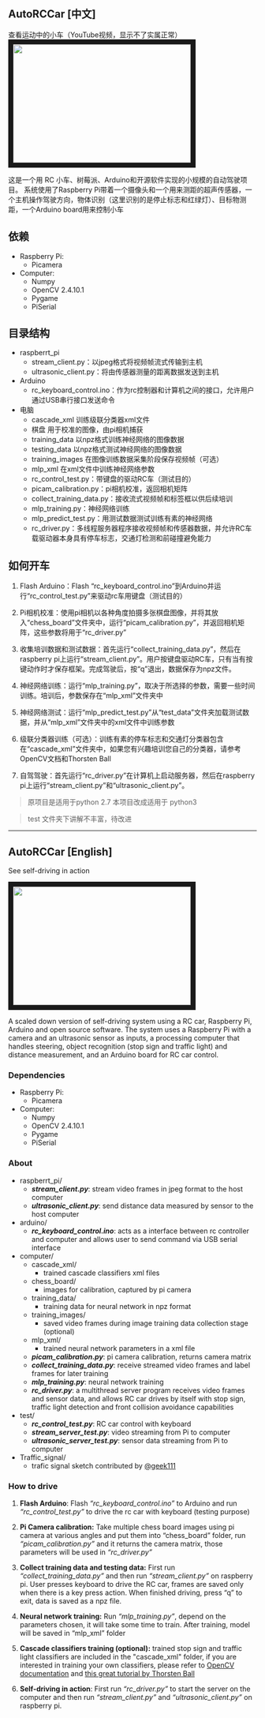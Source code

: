 ## AutoRCCar [中文]
查看运动中的小车（YouTube视频，显示不了实属正常）
<a href="http://www.youtube.com/watch?feature=player_embedded&v=BBwEF6WBUQs
" target="_blank"><img src="http://img.youtube.com/vi/BBwEF6WBUQs/0.jpg" width="360" height="240" border="10" /></a>


这是一个用 RC 小车、树莓派、Arduino和开源软件实现的小规模的自动驾驶项目。
系统使用了Raspberry Pi带着一个摄像头和一个用来测距的超声传感器，一个主机操作驾驶方向，物体识别（这里识别的是停止标志和红绿灯）、目标物测距，一个Arduino board用来控制小车

## 依赖
* Raspberry Pi: 
  - Picamera
* Computer:
  - Numpy
  - OpenCV 2.4.10.1
  - Pygame
  - PiSerial


## 目录结构
- raspberrt_pi
  - stream_client.py：以jpeg格式将视频帧流式传输到主机
  - ultrasonic_client.py：将由传感器测量的距离数据发送到主机
- Arduino
    - rc_keyboard_control.ino：作为rc控制器和计算机之间的接口，允许用户通过USB串行接口发送命令
- 电脑
  - cascade_xml
    训练级联分类器xml文件
  - 棋盘
    用于校准的图像，由pi相机捕获
  - training_data
    以npz格式训练神经网络的图像数据
  - testing_data
    以npz格式测试神经网络的图像数据
  - training_images
    在图像训练数据采集阶段保存视频帧（可选）
  - mlp_xml
    在xml文件中训练神经网络参数
  - rc_control_test.py：带键盘的驱动RC车（测试目的）
  - picam_calibration.py：pi相机校准，返回相机矩阵
  - collect_training_data.py：接收流式视频帧和标签框以供后续培训
  - mlp_training.py：神经网络训练
  - mlp_predict_test.py：用测试数据测试训练有素的神经网络
  - rc_driver.py：多线程服务器程序接收视频帧和传感器数据，并允许RC车载驱动器本身具有停车标志，交通灯检测和前碰撞避免能力

## 如何开车

1. Flash Arduino：Flash “rc_keyboard_control.ino”到Arduino并运行“rc_control_test.py”来驱动rc车用键盘（测试目的）

1. Pi相机校准：使用pi相机以各种角度拍摄多张棋盘图像，并将其放入“chess_board”文件夹中，运行“picam_calibration.py”，并返回相机矩阵，这些参数将用于“rc_driver.py”

1. 收集培训数据和测试数据：首先运行“collect_training_data.py”，然后在raspberry pi上运行“stream_client.py”。用户按键盘驱动RC车，只有当有按键动作时才保存框架。完成驾驶后，按“q”退出，数据保存为npz文件。

1. 神经网络训练：运行“mlp_training.py”，取决于所选择的参数，需要一些时间训练。培训后，参数保存在“mlp_xml”文件夹中

1. 神经网络测试：运行“mlp_predict_test.py”从“test_data”文件夹加载测试数据，并从“mlp_xml”文件夹中的xml文件中训练参数

1. 级联分类器训练（可选）：训练有素的停车标志和交通灯分类器包含在“cascade_xml”文件夹中，如果您有兴趣培训您自己的分类器，请参考OpenCV文档和Thorsten Ball

1. 自驾驾驶：首先运行“rc_driver.py”在计算机上启动服务器，然后在raspberry pi上运行“stream_client.py”和“ultrasonic_client.py”。

> 原项目是适用于python 2.7 本项目改成适用于 python3

> test 文件夹下讲解不丰富，待改进

---
## AutoRCCar [English]

See self-driving in action

<a href="http://www.youtube.com/watch?feature=player_embedded&v=BBwEF6WBUQs
" target="_blank"><img src="http://img.youtube.com/vi/BBwEF6WBUQs/0.jpg" width="360" height="240" border="10" /></a>

  A scaled down version of self-driving system using a RC car, Raspberry Pi, Arduino and open source software. The system uses a Raspberry Pi with a camera and an ultrasonic sensor as inputs, a processing computer that handles steering, object recognition (stop sign and traffic light) and distance measurement, and an Arduino board for RC car control.
  
### Dependencies
* Raspberry Pi: 
  - Picamera
* Computer:
  - Numpy
  - OpenCV 2.4.10.1
  - Pygame
  - PiSerial
  
### About
- raspberrt_pi/ 
  -	***stream_client.py***: stream video frames in jpeg format to the host computer
  -	***ultrasonic_client.py***: send distance data measured by sensor to the host computer
- arduino/
  -	***rc_keyboard_control.ino***: acts as a interface between rc controller and computer and allows user to send command via USB serial interface
- computer/
  -	cascade_xml/ 
    - trained cascade classifiers xml files
  -	chess_board/ 
    - images for calibration, captured by pi camera 
  -	training_data/ 
    - training data for neural network in npz format
  -	training_images/ 
    - saved video frames during image training data collection stage (optional)
  -	mlp_xml/ 
    - trained neural network parameters in a xml file
  -	***picam_calibration.py***: pi camera calibration, returns camera matrix
  -	***collect_training_data.py***: receive streamed video frames and label frames for later training
  -	***mlp_training.py***: neural network training
  -	***rc_driver.py***: a multithread server program receives video frames and sensor data, and allows RC car drives by itself with stop sign, traffic light detection and front collision avoidance capabilities
- test/
  -	***rc_control_test.py***: RC car control with keyboard 
  -	***stream_server_test.py***: video streaming from Pi to computer
  -	***ultrasonic_server_test.py***: sensor data streaming from Pi to computer
- Traffic_signal/ 
  - trafic signal sketch contributed by [@geek111](https://github.com/geek1111)


### How to drive
1. **Flash Arduino**: Flash *“rc_keyboard_control.ino”* to Arduino and run *“rc_control_test.py”* to drive the rc car with keyboard (testing purpose)

2. **Pi Camera calibration:** Take multiple chess board images using pi camera at various angles and put them into “chess_board” folder, run *“picam_calibration.py”* and it returns the camera matrix, those parameters will be used in *“rc_driver.py”*

3. **Collect training data and testing data:** First run *“collect_training_data.py”* and then run *“stream_client.py”* on raspberry pi. User presses keyboard to drive the RC car, frames are saved only when there is a key press action. When finished driving, press “q” to exit, data is saved as a npz file. 

4. **Neural network training:** Run *“mlp_training.py”*, depend on the parameters chosen, it will take some time to train. After training, model will be saved in “mlp_xml” folder

5. **Cascade classifiers training (optional):** trained stop sign and traffic light classifiers are included in the "cascade_xml" folder, if you are interested in training your own classifiers, please refer to [OpenCV documentation](http://docs.opencv.org/doc/user_guide/ug_traincascade.html) and [this great tutorial by Thorsten Ball](http://coding-robin.de/2013/07/22/train-your-own-opencv-haar-classifier.html)

6. **Self-driving in action**: First run *“rc_driver.py”* to start the server on the computer and then run *“stream_client.py”* and *“ultrasonic_client.py”* on raspberry pi. 

